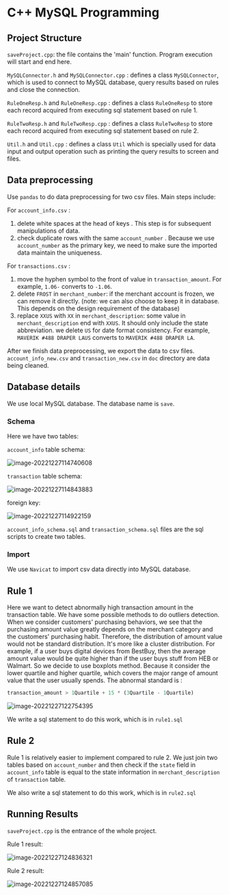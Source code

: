 # C++ MySQL Programming 


## Project Structure

`saveProject.cpp`: the file contains the 'main' function. Program execution will start and end here.

`MySQLConnector.h` and `MySQLConnector.cpp` : defines a class `MySQLConnector`, which is used to connect to MySQL database, query results based on rules and close the connection.

`RuleOneResp.h` and `RuleOneResp.cpp` : defines a class `RuleOneResp` to store each record acquired from executing sql statement based on rule 1. 

`RuleTwoResp.h` and `RuleTwoResp.cpp` : defines a class `RuleTwoResp` to store each record acquired from executing sql statement based on rule 2. 

`Util.h` and `Util.cpp` : defines a class `Util` which is specially used for data input and output operation such as printing the query results to screen and files.

## Data preprocessing

Use `pandas` to do data preprocessing for two csv files. Main steps include:

For `account_info.csv` :

1. delete white spaces at the head of keys . This step is for subsequent manipulations of data. 
2. check duplicate rows with the same `account_number` . Because we use `account_number` as the primary key, we need to make sure the imported data maintain the uniqueness.

For `transactions.csv` :

1. move the hyphen symbol to the front of value in `transaction_amount`. For example, `1.06-` converts to `-1.06`.
2.  delete `FROST` in `merchant_number`: if the merchant account is frozen, we can remove it directly. (note: we can also choose to keep it in database. This depends on the design requirement of the database)
3. replace `XXUS` with `XX` in `merchant_description`: some value in `merchant_description` end with `XXUS`. It should only include the state abbreviation. we delete `US` for date format consistency. For example, `MAVERIK #488 DRAPER LAUS`  converts to `MAVERIK #488 DRAPER LA`.

After we finish data preprocessing, we export the data to csv files. `account_info_new.csv` and `transaction_new.csv` in `doc` directory are data being cleaned.

## Database details

We use local MySQL database. The database name is `save`.

### Schema

Here we have two tables:

`account_info` table schema:

![image-20221227114740608](C:\Users\86139\AppData\Roaming\Typora\typora-user-images\image-20221227114740608.png)

`transaction` table schema:

![image-20221227114843883](C:\Users\86139\AppData\Roaming\Typora\typora-user-images\image-20221227114843883.png)

foreign key:

![image-20221227114922159](C:\Users\86139\AppData\Roaming\Typora\typora-user-images\image-20221227114922159.png)

`account_info_schema.sql` and `transaction_schema.sql` files are the sql scripts to create two tables. 

### Import

We use `Navicat` to import csv data directly into MySQL database.

## Rule 1

Here we want to detect abnormally high transaction amount in the transaction table. We have some possible methods to do outliers detection. When we consider customers' purchasing behaviors, we see that the purchasing amount value greatly depends on the merchant category and the customers' purchasing habit. Therefore, the distribution of amount value would not be standard distribution. It's more like a cluster distribution. For example, if a user buys digital devices from BestBuy, then the average amount value would be quite higher than if the user buys stuff from HEB or Walmart.  So we decide to use boxplots method. Because it consider the lower quartile and higher quartile, which covers the major range of amount value that the user usually spends. The abnormal standard is :

```sql
transaction_amount > 1Quartile + 15 * (3Quartile - 1Quartile)
```

![image-20221227122754395](C:\Users\86139\AppData\Roaming\Typora\typora-user-images\image-20221227122754395.png)

We write a sql statement to do this work, which is in `rule1.sql`

## Rule 2

Rule 1 is relatively easier to implement compared to rule 2. We just join two tables based on `account_number` and then check if the `state` field in `account_info` table is equal to the state information in `merchant_description` of `transaction` table. 

We also write a sql statement to do this work, which is in `rule2.sql`  

## Running Results

`saveProject.cpp` is the entrance of the whole project.

Rule 1 result:

![image-20221227124836321](C:\Users\86139\AppData\Roaming\Typora\typora-user-images\image-20221227124836321.png)



Rule 2 result:

![image-20221227124857085](C:\Users\86139\AppData\Roaming\Typora\typora-user-images\image-20221227124857085.png)






